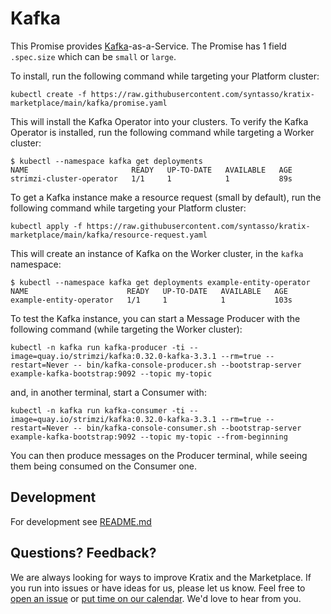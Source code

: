 # Kafka

This Promise provides [Kafka](https://kafka.apache.org/)-as-a-Service. The Promise has 1 field `.spec.size`
which can be `small` or `large`.

To install, run the following command while targeting your Platform cluster:
```
kubectl create -f https://raw.githubusercontent.com/syntasso/kratix-marketplace/main/kafka/promise.yaml
```

This will install the Kafka Operator into your clusters. To verify the Kafka Operator is
installed, run the following command while targeting a Worker cluster:
```
$ kubectl --namespace kafka get deployments
NAME                       READY   UP-TO-DATE   AVAILABLE   AGE
strimzi-cluster-operator   1/1     1            1           89s
```

To get a Kafka instance make a resource request (small by default), run the
following command while targeting your Platform cluster:
```
kubectl apply -f https://raw.githubusercontent.com/syntasso/kratix-marketplace/main/kafka/resource-request.yaml
```

This will create an instance of Kafka on the Worker cluster, in the `kafka` namespace:

```shell-session
$ kubectl --namespace kafka get deployments example-entity-operator
NAME                      READY   UP-TO-DATE   AVAILABLE   AGE
example-entity-operator   1/1     1            1           103s
```

To test the Kafka instance, you can start a Message Producer with the following command (while targeting the Worker cluster):
```
kubectl -n kafka run kafka-producer -ti --image=quay.io/strimzi/kafka:0.32.0-kafka-3.3.1 --rm=true --restart=Never -- bin/kafka-console-producer.sh --bootstrap-server example-kafka-bootstrap:9092 --topic my-topic
```

and, in another terminal, start a Consumer with:
```
kubectl -n kafka run kafka-consumer -ti --image=quay.io/strimzi/kafka:0.32.0-kafka-3.3.1 --rm=true --restart=Never -- bin/kafka-console-consumer.sh --bootstrap-server example-kafka-bootstrap:9092 --topic my-topic --from-beginning
```

You can then produce messages on the Producer terminal, while seeing them being consumed on the Consumer one.

## Development

For development see [README.md](./internal/README.md)

## Questions? Feedback?

We are always looking for ways to improve Kratix and the Marketplace. If you run into issues or have ideas for us, please let us know. Feel free to [open an issue](https://github.com/syntasso/kratix-marketplace/issues/new/choose) or [put time on our calendar](https://www.syntasso.io/contact-us). We'd love to hear from you.